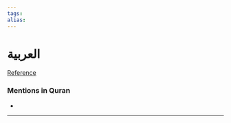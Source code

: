 ```yaml
---
tags: 
alias: 
---
```


# العربية

[Reference](https://corpus.quran.com/concept.jsp?id=arabic)

### Mentions in Quran
- 

---

